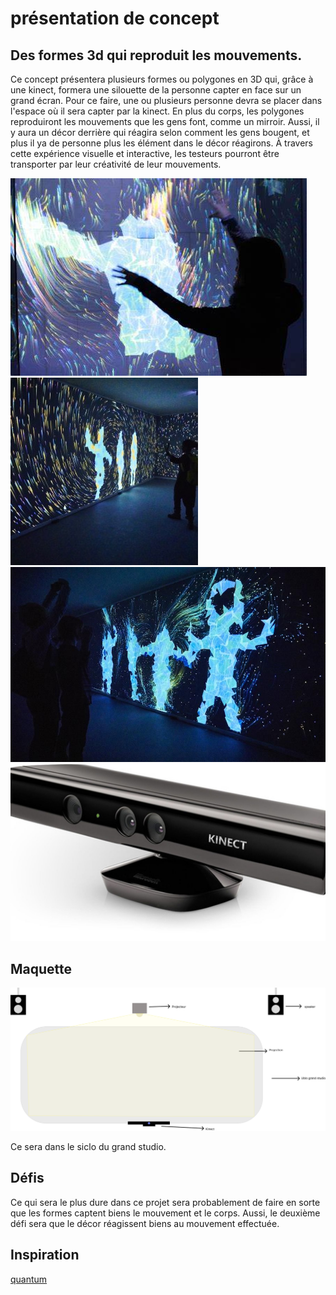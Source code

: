 # présentation de concept
## Des formes 3d qui reproduit les mouvements.

 Ce concept présentera plusieurs formes ou polygones en 3D qui, grâce à une kinect, formera une silouette de la personne capter en face sur un grand écran. Pour ce faire, une ou plusieurs personne devra se placer dans l'espace où il sera capter par la kinect. En plus du corps, les polygones reproduiront les mouvements que les gens font, comme un mirroir. Aussi, il y aura un décor derrière qui réagira selon comment les gens bougent, et plus il ya de personne plus les élément dans le décor réagirons. À travers cette expérience visuelle et interactive, les testeurs pourront être transporter par leur créativité de leur mouvements.

![mouvement](medias/mouvement.jfif) ![decor](medias/decor.jpg) ![espace](medias/espace.jpg) ![kinect](medias/capteur.jpg)

## Maquette
![maquette](medias/maquette.png)

Ce sera dans le siclo du grand studio.

## Défis

Ce qui sera le plus dure dans ce projet sera probablement de faire en sorte que les formes captent biens le mouvement et le corps. Aussi, le deuxième défi sera que le décor réagissent biens au mouvement effectuée.

## Inspiration 
[quantum](https://fundacjaphoton.pl/dzialalnosc-activities/quantum-space/)
